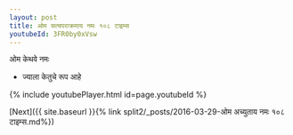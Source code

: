 ```yaml
---
layout: post
title: ओम सत्यपराक्रमाय नमः १०८ टाइम्स
youtubeId: 3FR0by0xVsw
---
```

 
 
 ओम केथवे नमः  
 
 -  ज्याला केतुचे रूप आहे 
 
  
 
  
 
 
 
 
 
 


{% include youtubePlayer.html id=page.youtubeId %}
 
[Next]({{ site.baseurl }}{% link  split2/_posts/2016-03-29-ओम अच्युताय नमः १०८ टाइम्स.md%})
 
